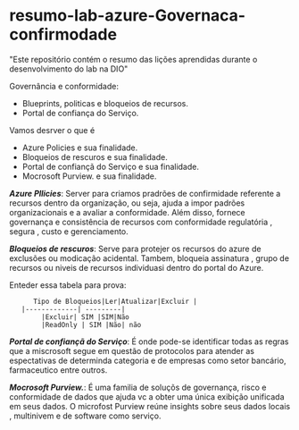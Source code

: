 # resumo-lab-azure-Governaca-confirmodade
"Este repositório contém o resumo das lições aprendidas durante o desenvolvimento do lab na DIO"

Governância e conformidade: 

* Blueprints, politicas e bloqueios de recursos. 
* Portal de confiança do Serviço. 

Vamos desrver o que é 

* Azure Policies e sua finalidade. 
* Bloqueios de rescuros e sua finalidade. 
* Portal de confiançã do Serviço e sua finalidade. 
* Mocrosoft Purview. e sua finalidade. 

***Azure Pllicies***: Server para criamos pradrões de confirmidade referente a recursos dentro da organização, ou seja, ajuda a impor padrões organizacionais e a avaliar a conformidade. 
Além disso, fornece governança e consistência de recursos com conformidade regulatória , segura , custo e gerenciamento.  


***Bloqueios de rescuros***: Serve para protejer os recursos do azure de exclusões ou modicação acidental. Tambem, bloqueia assinatura , grupo de recursos ou niveis de recursos individuasi 
dentro do portal do Azure. 

 
Enteder essa tabela para prova: 

          Tipo de Bloqueios|Ler|Atualizar|Excluir |
       |-------------| ---------|     
            |Excluir| SIM |SIM|Não 
            |ReadOnly | SIM |Não| não 


***Portal de confiançã do Serviço***: É onde pode-se identificar todas as regras que a miscrosoft segue em questão de protocolos  para atender as espectativas de determinda categoria e de empresas
como setor bancário, farmaceutico entre outros. 

 

***Mocrosoft Purview.***: É uma familia de soluçõs de governança, risco e conformidade de dados que ajuda vc a obter uma única exibição unificada em seus dados. O microfost Purview reúne insights
sobre seus dados locais , multinivem e de software como serviço.
